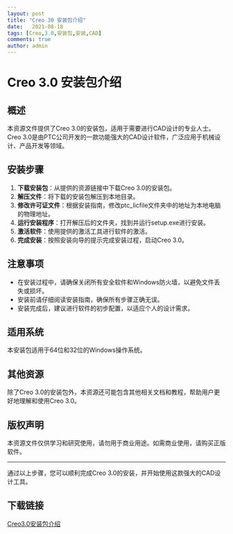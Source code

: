 ```yaml
---
layout: post
title: "Creo 30 安装包介绍"
date:   2021-08-18
tags: [Creo,3.0,安装包,安装,CAD]
comments: true
author: admin
---
```

# Creo 3.0 安装包介绍

## 概述
本资源文件提供了Creo 3.0的安装包，适用于需要进行CAD设计的专业人士。Creo 3.0是由PTC公司开发的一款功能强大的CAD设计软件，广泛应用于机械设计、产品开发等领域。

## 安装步骤
1. **下载安装包**：从提供的资源链接中下载Creo 3.0的安装包。
2. **解压文件**：将下载的安装包解压到本地目录。
3. **修改许可证文件**：根据安装指南，修改ptc_licfile文件夹中的地址为本地电脑的物理地址。
4. **运行安装程序**：打开解压后的文件夹，找到并运行setup.exe进行安装。
5. **激活软件**：使用提供的激活工具进行软件的激活。
6. **完成安装**：按照安装向导的提示完成安装过程，启动Creo 3.0。

## 注意事项
- 在安装过程中，请确保关闭所有安全软件和Windows防火墙，以避免文件丢失或损坏。
- 安装前请仔细阅读安装指南，确保所有步骤正确无误。
- 安装完成后，建议进行软件的初步配置，以适应个人的设计需求。

## 适用系统
本安装包适用于64位和32位的Windows操作系统。

## 其他资源
除了Creo 3.0的安装包外，本资源还可能包含其他相关文档和教程，帮助用户更好地理解和使用Creo 3.0。

## 版权声明
本资源文件仅供学习和研究使用，请勿用于商业用途。如需商业使用，请购买正版软件。

---

通过以上步骤，您可以顺利完成Creo 3.0的安装，并开始使用这款强大的CAD设计工具。

## 下载链接

[Creo3.0安装包介绍](https://pan.quark.cn/s/d90c9e01766b)